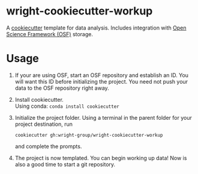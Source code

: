# wright-cookiecutter-workup

A [cookiecutter](https://cookiecutter.readthedocs.io/en/stable/README.html) template for data analysis. 
Includes integration with [Open Science Framework (OSF)](https://osf.io/4znzp/) storage.

# Usage

1. If your are using OSF, start an OSF repository and establish an ID.
    You will want this ID before initializing the project.
    You need not push your data to the OSF repository right away.
2. Install cookiecutter.  
    Using conda:
    ```conda install cookiecutter```
3. Initialize the project folder. 
    Using a terminal in the parent folder for your project destination, run

    ```cookiecutter gh:wright-group/wright-cookiecutter-workup```

    and complete the prompts.
4. The project is now templated. You can begin working up data!  Now is also a good time to start a git repository.
